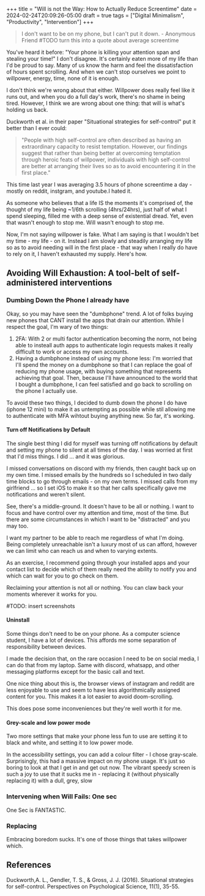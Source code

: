 +++
title = "Will is not the Way: How to Actually Reduce Screentime"
date = 2024-02-24T20:09:26-05:00
draft = true
tags = ["Digital Minimalism", "Productivity", "Intervention"]
+++

> I don't want to be on my phone, but I can't put it down. - Anonymous Friend #TODO turn this into a quote about average screentime

You've heard it before: "Your phone is killing your attention span and stealing your time!" I don't disagree. It's certainly eaten more of my life than I'd be proud to say. Many of us know the harm and feel the dissatisfaction of hours spent scrolling. And when we can't stop ourselves we point to willpower, energy, time, none of it is enough. 

I don't think we're wrong about that either. Willpower does really feel like it runs out, and when you do a full day's work, there's no shame in being tired. However, I think we are wrong about one thing: that will is what's holding us back.

Duckworth et al. in their paper "Situational strategies for self-control" put it better than I ever could:

> "People with high self-control are often described as having an extraordinary capacity to resist temptation. However, our findings suggest that rather than being better at overcoming temptation through heroic feats of willpower, individuals with high self-control are better at arranging their lives so as to avoid encountering it in the first place."

This time last year I was averaging 3.5 hours of phone screentime a day - mostly on reddit, instgram, and youtube.I hated it.

As someone who believes that a life IS the moments it's comprised of, the thought of my life being ~1/6th scrolling (4hrs/24hrs), just half of what I spend sleeping, filled me with a deep sense of existential dread. Yet, even that wasn't enough to stop me. Will wasn't enough to stop me.

Now, I'm not saying willpower is fake. What I am saying is that I wouldn't bet my time - my life - on it. Instead I am slowly and steadily arranging my life so as to avoid needing will in the first place - that way when I really do have to rely on it, I haven't exhausted my supply. Here's how.


## Avoiding Will Exhaustion: A tool-belt of self-administered interventions



### Dumbing Down the Phone I already have

Okay, so you may have seen the "dumbphone" trend. A lot of folks buying new phones that CANT install the apps that drain our attention. While I respect the goal, I'm wary of two things:

1. 2FA: With 2 or multi factor authentication becoming the norm, not being able to insteall auth apps to authenticate login requests makes it really difficult to work or access my own accounts.
2. Having a dumbphone instead of using my phone less: I'm worried that I'll spend the money on a dumbphone so that I can replace the goal of reducing my phone usage, with buying something that represents achieving that goal. Then, because I'll have announced to the world that I bought a dumbphone, I can feel satisfied and go back to scrolling on the phone I actually use.

To avoid these two things, I decided to dumb down the phone I do have (iphone 12 mini) to make it as untempting as possible while stil allowing me to authenticate with MFA wihtout buying anything new. So far, it's working.

#### Turn off Notifications by Default
The single best thing I did for myself was turning off notifications by default and setting my phone to silent at all times of the day. I was worried at first that I'd miss things. I did ... and it was glorious.

I missed conversations on discord with my friends, then caught back up on my own time. I missed emails by the hundreds so I scheduled in two daily time blocks to go through emails - on my own terms. I missed calls from my girlfriend ... so I set iOS to make it so that her calls specifically gave me notifications and weren't silent.

See, there's a middle-ground. It doesn't have to be all or nothing. I want to focus and have control over my attention and time, most of the time. But there are some circumstances in which I want to be "distracted" and you may too. 

I want my partner to be able to reach me regardless of what I'm doing. Being completely unreachable isn't a luxury most of us can afford, however we can limit who can reach us and when to varying extents.

As an exercise, I recommend going through your installed apps and your contact list to decide which of them really need the ability to notify you and which can wait for you to go check on them.

Reclaiming your attention is not all or nothing. You can claw back your moments wherever it works for you.

#TODO: insert screenshots

#### Uninstall
Some things don't need to be on your phone. As a computer science student, I have a lot of devices. This affords me some separation of responsibility between devices.

I made the decision that, on the rare occasion I need to be on social media, I can do that from my laptop. Same with discord, whatsapp, and other messaging platforms except for the basic call and text.

One nice thing about this is, the browser views of instagram and reddit are less enjoyable to use and seem to have less algorithmically assigned content for you. This makes it a lot easier to avoid doom-scrolling.

This does pose some inconveniences but they're well worth it for me.
#### Grey-scale and low power mode

Two more settings that make your phone less fun to use are setting it to black and white, and setting it to low power mode. 

In the accessibility settings, you can add a colour filter - I chose gray-scale. Surprisingly, this had a massive impact on my phone usage. It's just so boring to look at that I get in and get out now. The vibrant speedy screen is such a joy to use that it sucks me in - replacing it (without physically replacing it) with a dull, grey, slow



### Intervening when Will Fails: One sec

One Sec is FANTASTIC.




### Replacing

Embracing boredom sucks. It's one of those things that takes willpower which. 



## References

Duckworth,A. L., Gendler, T. S., & Gross, J. J. (2016). Situational strategies for self-control. Perspectives on Psychological Science, 11(1), 35-55.
